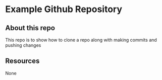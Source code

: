 # Example Github Repository
## About this repo
This repo is to show how to clone a repo along with making commits and pushing changes

## Resources
None
